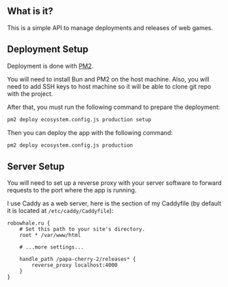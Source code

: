 ## What is it?

This is a simple API to manage deployments and releases of web games.


## Deployment Setup

Deployment is done with [PM2](https://pm2.keymetrics.io/docs/usage/deployment/).

You will need to install Bun and PM2 on the host machine. Also, you will need to add SSH keys to host machine so it will be able to clone git repo with the project.

After that, you must run the following command to prepare the deployment:
```sh
pm2 deploy ecosystem.config.js production setup
```

Then you can deploy the app with the following command:
```sh
pm2 deploy ecosystem.config.js production
```


## Server Setup

You will need to set up a reverse proxy with your server software to forward requests to the port where the app is running.

I use Caddy as a web server, here is the section of my Caddyfile (by default it is located at `/etc/caddy/Caddyfile`):

```
robowhale.ru {
	# Set this path to your site's directory.
	root * /var/www/html

	# ...more settings...

	handle_path /papa-cherry-2/releases* {
		reverse_proxy localhost:4000
	}
}
```

